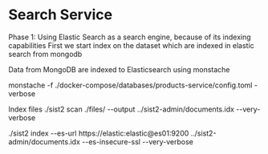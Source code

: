 # Search Service

Phase 1:
Using Elastic Search as a search engine, because of its indexing capabilities
First we start index on the dataset which are indexed in elastic search from mongodb

Data from MongoDB are indexed to Elasticsearch using monstache

monstache -f ./docker-compose/databases/products-service/config.toml -verbose

Index files
./sist2 scan ./files/ --output ../sist2-admin/documents.idx --very-verbose

./sist2 index --es-url https://elastic:elastic@es01:9200 ../sist2-admin/documents.idx --es-insecure-ssl --very-verbose